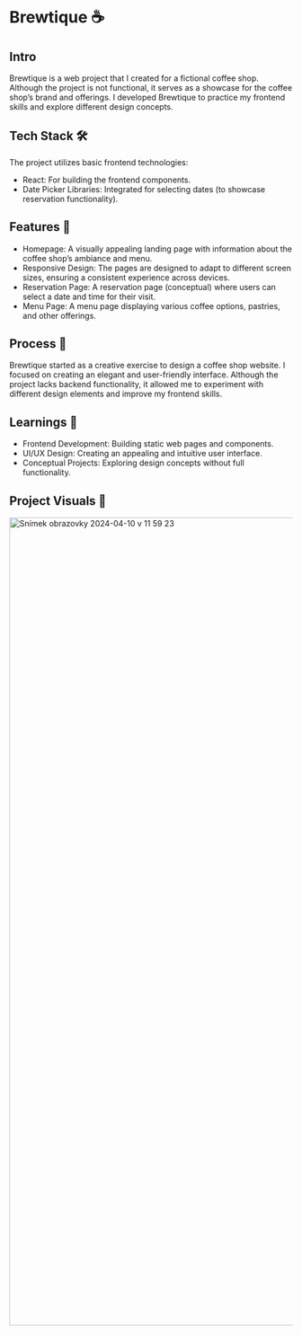<h1>Brewtique ☕ </h1>

<h2>Intro</h2>
Brewtique is a web project that I created for a fictional coffee shop. Although the project is not functional, it serves as a showcase for the coffee shop’s brand and offerings. I developed Brewtique to practice my frontend skills and explore different design concepts.

<h2>Tech Stack 🛠️</h2>
The project utilizes basic frontend technologies:
<ul>
<li>React: For building the frontend components.</li>
<li>Date Picker Libraries: Integrated for selecting dates (to showcase reservation functionality).</li>
</ul>

<h2>Features 🌟</h2>
<ul>
<li>Homepage: A visually appealing landing page with information about the coffee shop’s ambiance and menu.</li>
<li>Responsive Design: The pages are designed to adapt to different screen sizes, ensuring a consistent experience across devices.</li>
<li>Reservation Page: A reservation page (conceptual) where users can select a date and time for their visit.</li>
<li>Menu Page: A menu page displaying various coffee options, pastries, and other offerings.</li>
</ul>

<h2>Process 🚀</h2>

Brewtique started as a creative exercise to design a coffee shop website. I focused on creating an elegant and user-friendly interface. Although the project lacks backend functionality, it allowed me to experiment with different design elements and improve my frontend skills.

<h2>Learnings 🧠</h2>

<ul>
<li>Frontend Development: Building static web pages and components.</li>
<li>UI/UX Design: Creating an appealing and intuitive user interface.</li>
<li>Conceptual Projects: Exploring design concepts without full functionality.</li>
</ul>

<h2>Project Visuals 📸</h2>
<img width="1439" alt="Snímek obrazovky 2024-04-10 v 11 59 23" src="https://github.com/Nixk25/Coffee-Shop/assets/116200689/18f805f9-0b49-4b9f-b00c-73dcda1a133a">
